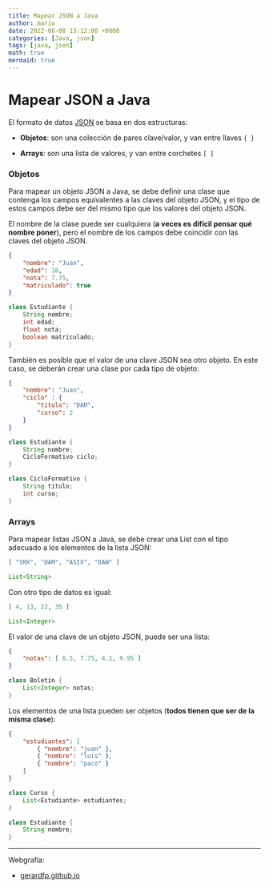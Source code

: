 ```yaml
---
title: Mapear JSON a Java
author: mario
date: 2022-06-08 13:12:00 +0800
categories: [Java, json]
tags: [java, json]
math: true
mermaid: true
---
```


Mapear JSON a Java
==================

El formato de datos [JSON](https://www.json.org) se basa en dos estructuras:

*   **Objetos**: son una colección de pares clave/valor, y van entre llaves ``{ }``
    
*   **Arrays**: son una lista de valores, y van entre corchetes ``[ ]``

### Objetos

Para mapear un objeto JSON a Java, se debe definir una clase que contenga los campos equivalentes a las claves del objeto JSON, y el tipo de estos campos debe ser del mismo tipo que los valores del objeto JSON.

El nombre de la clase puede ser cualquiera (**a veces es difícil pensar qué nombre poner**), pero el nombre de los campos debe coincidir con las claves del objeto JSON.

```json
{
    "nombre": "Juan",
    "edad": 18,
    "nota": 7.75,
    "matriculado": true
}
```

```java
class Estudiante {
    String nombre;
    int edad;
    float nota;
    boolean matriculado;
}
```

También es posible que el valor de una clave JSON sea otro objeto. En este caso, se deberán crear una clase por cada tipo de objeto:

```json
{
    "nombre": "Juan",
    "ciclo" : {
        "titulo": "DAM",
        "curso": 2
    }
}
``` 

```java
class Estudiante {
    String nombre;
    CicloFormativo ciclo;
}

class CicloFormativo {
    String titulo;
    int curso;
}
```


### Arrays

Para mapear listas JSON a Java, se debe crear una List con el tipo adecuado a los elementos de la lista JSON:

```json
[ "SMX", "DAM", "ASIX", "DAW" ]
```

```java
List<String>
```

Con otro tipo de datos es igual:

```json
[ 4, 13, 22, 35 ]
```

```java
List<Integer>
```

El valor de una clave de un objeto JSON, puede ser una lista:

```json
{
    "notas": [ 6.5, 7.75, 4.1, 9.95 ]
}
```

```java
class Boletin {
    List<Integer> notas;
}
```

Los elementos de una lista pueden ser objetos (**todos tienen que ser de la misma clase**):

```json
{
    "estudiantes": [
        { "nombre": "juan" },
        { "nombre": "luis" },
        { "nombre": "paco" }
    ]
}
```

```java
class Curso {
    List<Estudiante> estudiantes;
}

class Estudiante {
    String nombre;
}
```

---------------------

Webgrafía:

- [gerardfp.github.io](https://gerardfp.github.io/)
